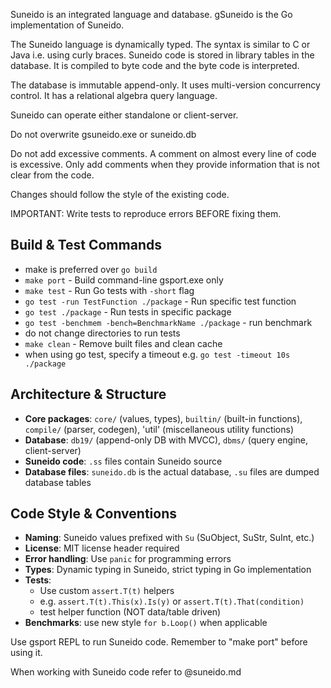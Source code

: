 Suneido is an integrated language and database.
gSuneido is the Go implementation of Suneido.

The Suneido language is dynamically typed.
The syntax is similar to C or Java i.e. using curly braces.
Suneido code is stored in library tables in the database.
It is compiled to byte code and the byte code is interpreted.

The database is immutable append-only.
It uses multi-version concurrency control.
It has a relational algebra query language.

Suneido can operate either standalone or client-server.

Do not overwrite gsuneido.exe or suneido.db

Do not add excessive comments.
A comment on almost every line of code is excessive.
Only add comments when they provide information that is not clear from the code.

Changes should follow the style of the existing code.

IMPORTANT: Write tests to reproduce errors BEFORE fixing them.

## Build & Test Commands
- make is preferred over `go build`
- `make port` - Build command-line gsport.exe only
- `make test` - Run Go tests with `-short` flag
- `go test -run TestFunction ./package` - Run specific test function
- `go test ./package` - Run tests in specific package
- `go test -benchmem -bench=BenchmarkName ./package` - run benchmark
- do not change directories to run tests
- `make clean` - Remove built files and clean cache
- when using go test, specify a timeout e.g. `go test -timeout 10s ./package`

## Architecture & Structure
- **Core packages**: `core/` (values, types), `builtin/` (built-in functions), `compile/` (parser, codegen), 'util' (miscellaneous utility functions)
- **Database**: `db19/` (append-only DB with MVCC), `dbms/` (query engine, client-server)
- **Suneido code**: `.ss` files contain Suneido source
- **Database files**: `suneido.db` is the actual database, `.su` files are dumped database tables

## Code Style & Conventions
- **Naming**: Suneido values prefixed with `Su` (SuObject, SuStr, SuInt, etc.)
- **License**: MIT license header required
- **Error handling**: Use `panic` for programming errors
- **Types**: Dynamic typing in Suneido, strict typing in Go implementation
- **Tests**: 
  - Use custom `assert.T(t)` helpers 
  - e.g. `assert.T(t).This(x).Is(y)` or `assert.T(t).That(condition)`
  - test helper function (NOT data/table driven)
- **Benchmarks**: use new style `for b.Loop()` when applicable

Use gsport REPL to run Suneido code.
Remember to "make port" before using it.

When working with Suneido code refer to @suneido.md